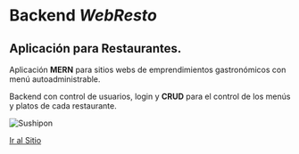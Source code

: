 # Backend *WebResto*

## Aplicación para Restaurantes.

Aplicación **MERN** para sitios webs de emprendimientos gastronómicos con menú autoadministrable.

Backend con control de usuarios, login y **CRUD** para el control de los menús y platos de cada restaurante.





![Sushipon](https://confident-nobel-5d67f1.netlify.app/static/media/SushiPongLogo.37023152.png)

[Ir al Sitio](https://confident-nobel-5d67f1.netlify.app/)
